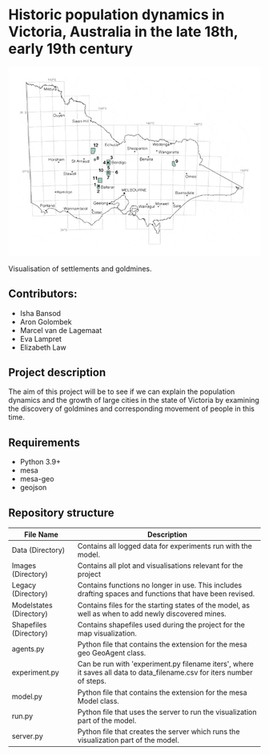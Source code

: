 # Historic population dynamics in Victoria, Australia in the late 18th, early 19th century


<p align="center">
  <img src="/Images/map-victoria-goldfields.gif" />
  <figcaption>Visualisation of settlements and goldmines.</figcaption>
</p>

## Contributors:

* Isha Bansod
* Aron Golombek
* Marcel van de Lagemaat
* Eva Lampret
* Elizabeth Law 

## Project description
The aim of this project will be to see if we can explain the population dynamics and the growth of large cities in the state of Victoria by examining the discovery of goldmines and corresponding movement of people in this time.

## Requirements
* Python 3.9+
* mesa
* mesa-geo
* geojson


## Repository structure


| File Name           | Description                                                                                                                                                                                          |
|---------------------|------------------------------------------------------------------------------------------------------------------------------------------------------------------------------------------------------|
|Data (Directory)| Contains all logged data for experiments run with the model.|
|Images (Directory)| Contains all plot and visualisations relevant for the project|
|Legacy (Directory)| Contains functions no longer in use. This includes drafting spaces and functions that have been revised.|
|Modelstates (Directory)| Contains files for the starting states of the model, as well as when to add newly discovered mines. |
|Shapefiles (Directory)| Contains shapefiles used during the project for the map visualization. | 
|agents.py | Python file that contains the extension for the mesa geo GeoAgent class. | 
|experiment.py | Can be run with 'experiment.py filename iters', where it saves all data to data_filename.csv for iters number of steps. | 
|model.py | Python file that contains the extension for the mesa Model class. | 
|run.py | Python file that uses the server to run the visualization part of the model. |
|server.py | Python file that creates the server which runs the visualization part of the model. | 
